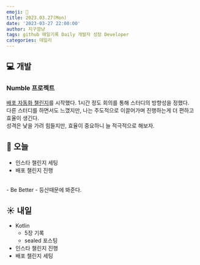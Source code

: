```yaml
---
emoji: 🌱
title: 2023.03.27(Mon)
date: '2023-03-27 22:00:00'
author: 지구깜냥
tags: github 매일기록 Daily 개발자 성장 Developer
categories: 데일리
---
```

## 💻 개발
### Numble 프로젝트
[배포 자동화 챌린지](https://www.numble.it/ca841729-ea56-4d88-9311-538adc1d8f42)를 시작했다.
1시간 정도 회의를 통해 스터디의 방향성을 정했다.
<br>
다른 스터디를 하면서도 느꼈지만, 나는 주도적으로 이끌어가며 진행하는게 더 편하고 효율이 생긴다.
<br>
성격은 낯을 가려 힘들지만, 효율이 중요하니 늘 적극적으로 해보자.

## 🌙 오늘
- 인스타 챌린지 세팅
- 배포 챌린지 진행
<br>
- Be Better
  - 등산때문에 봐준다.

## ☀️ 내일
- Kotlin 
  - 5장 기록
  - sealed 포스팅
- 인스타 챌린지 진행
- 배포 챌린지 세팅